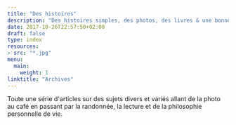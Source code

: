 ```yaml
---
title: "Des histoires"
description: "Des histoires simples, des photos, des livres & une bonne tasse de café."
date: 2017-10-26T22:57:50+02:00
draft: false
type: index
resources:
- src: "*.jpg"
menu:
  main:
    weight: 1
linktitle: "Archives"
---
```


Toute une série d'articles sur des sujets divers et variés allant de la photo au café en passant par la randonnée, la lecture et de la philosophie personnelle de vie.
